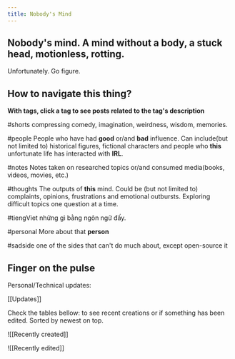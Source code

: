 ```yaml
---
title: Nobody's Mind
---
```

## Nobody's mind. A mind without a body, a stuck head, motionless, rotting. 
Unfortunately. Go figure.
## How to navigate this thing?

**With tags, click a tag to see posts related to the tag's description**

#shorts 
compressing comedy, imagination, weirdness, wisdom, memories.

#people
People who have had **good** or/and **bad** influence. Can include(but not limited to) historical figures, fictional characters and people who **this** unfortunate life has interacted with **IRL**.

#notes
Notes taken on researched topics or/and consumed media(books, videos, movies, etc.)

#thoughts
The outputs of **this** mind. Could be (but not limited to) complaints, opinions, frustrations and emotional outbursts. Exploring difficult topics one question at a time.

#tiengViet
những gì bằng ngôn ngữ đấy.

#personal
More about that **person**

#sadside
one of the sides that can't do much about, except open-source it
## Finger on the pulse
Personal/Technical updates:

[[Updates]]

Check the tables bellow: to see recent creations or if something has been edited. Sorted by newest on top.

![[Recently created]]

![[Recently edited]]
